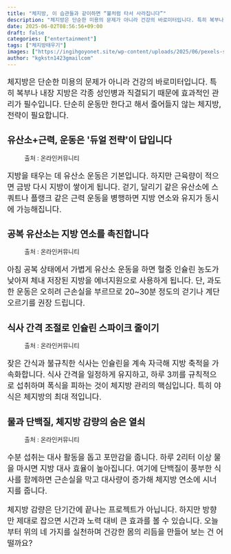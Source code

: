 ```yaml
---
title: "체지방, 이 습관들과 같이하면 “불처럼 타서 사라집니다”"
description: "체지방은 단순한 미용의 문제가 아니라 건강의 바로미터입니다. 특히 복부나 내장 지방은 각종 성인병과 직결되기 때문에 효과적인 관리가 필수입니다. 단순히 운동만 한다고 해서 줄어들지 않는 체지방, 전략이 필요합니다."
date: 2025-06-02T08:56:56+09:00
draft: false
categories: ["entertainment"]
tags: ["체지방태우기"]
images: ["https://ingihgoyonet.site/wp-content/uploads/2025/06/pexels-shvetsa-4587364-1024x683.jpg", "https://ingihgoyonet.site/wp-content/uploads/2025/06/pexels-airamdphoto-13106586-683x1024.jpg", "https://ingihgoyonet.site/wp-content/uploads/2025/06/pexels-69816215-8365701-768x1024.jpg", "https://ingihgoyonet.site/wp-content/uploads/2025/06/pexels-anadragon-2985167-1024x683.jpg"]
author: "kgkstn1423gmailcom"
---
```


<p style="font-size:18px">체지방은 단순한 미용의 문제가 아니라 건강의 바로미터입니다. 특히 복부나 내장 지방은 각종 성인병과 직결되기 때문에 효과적인 관리가 필수입니다. 단순히 운동만 한다고 해서 줄어들지 않는 체지방, 전략이 필요합니다.</p> <h2 >유산소+근력, 운동은 '듀얼 전략'이 답입니다</h2> <figure ><img src="https://ingihgoyonet.site/wp-content/uploads/2025/06/pexels-shvetsa-4587364-1024x683.jpg" alt="" style="aspect-ratio:16/9;object-fit:cover"/><figcaption >출처 : 온라인커뮤니티</figcaption></figure> <p style="font-size:18px">지방을 태우는 데 유산소 운동은 기본입니다. 하지만 근육량이 적으면 금방 다시 지방이 쌓이게 됩니다. 걷기, 달리기 같은 유산소에 스쿼트나 플랭크 같은 근력 운동을 병행하면 지방 연소와 유지가 동시에 가능해집니다.</p> <h2 >공복 유산소는 지방 연소를 촉진합니다</h2> <figure ><img src="https://ingihgoyonet.site/wp-content/uploads/2025/06/pexels-airamdphoto-13106586-683x1024.jpg" alt="" style="aspect-ratio:16/9;object-fit:cover"/><figcaption >출처 : 온라인커뮤니티</figcaption></figure> <p style="font-size:18px">아침 공복 상태에서 가볍게 유산소 운동을 하면 혈중 인슐린 농도가 낮아져 체내 저장된 지방을 에너지원으로 사용하게 됩니다. 단, 과도한 운동은 오히려 근손실을 부르므로 20~30분 정도의 걷기나 계단 오르기를 권장 드립니다.</p> <h2 >식사 간격 조절로 인슐린 스파이크 줄이기</h2> <figure ><img src="https://ingihgoyonet.site/wp-content/uploads/2025/06/pexels-69816215-8365701-768x1024.jpg" alt="" style="aspect-ratio:16/9;object-fit:cover"/><figcaption >출처 : 온라인커뮤니티</figcaption></figure> <p style="font-size:18px">잦은 간식과 불규칙한 식사는 인슐린을 계속 자극해 지방 축적을 가속화합니다. 식사 간격을 일정하게 유지하고, 하루 3끼를 규칙적으로 섭취하며 폭식을 피하는 것이 체지방 관리의 핵심입니다. 특히 야식은 체지방의 최대 적입니다.</p> <h2 >물과 단백질, 체지방 감량의 숨은 열쇠</h2> <figure ><img src="https://ingihgoyonet.site/wp-content/uploads/2025/06/pexels-anadragon-2985167-1024x683.jpg" alt="" style="aspect-ratio:16/9;object-fit:cover"/><figcaption >출처 : 온라인커뮤니티</figcaption></figure> <p style="font-size:18px">수분 섭취는 대사 활동을 돕고 포만감을 줍니다. 하루 2리터 이상 물을 마시면 지방 대사 효율이 높아집니다. 여기에 단백질이 풍부한 식사를 함께하면 근손실을 막고 대사량이 증가해 체지방 연소에 시너지를 줍니다.</p> <p style="font-size:18px">체지방 감량은 단기간에 끝나는 프로젝트가 아닙니다. 하지만 방향만 제대로 잡으면 시간과 노력 대비 큰 효과를 볼 수 있습니다. 오늘부터 위의 네 가지를 실천하며 건강한 몸의 리듬을 만들어 보는 건 어떨까요?</p>